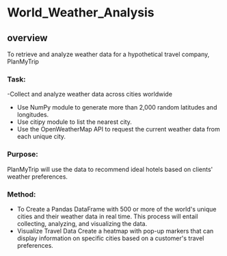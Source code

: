# World_Weather_Analysis
## overview
To retrieve and analyze weather data for a hypothetical travel company, PlanMyTrip

### Task: 
-Collect and analyze weather data across cities worldwide 
- Use  NumPy module to generate more than 2,000 random latitudes and longitudes.
- Use  citipy module to list the nearest city.
- Use the OpenWeatherMap API to request the current weather data from each unique city.

 ### Purpose: 
 PlanMyTrip will use the data to recommend ideal hotels based on clients' weather preferences.

### Method:
- To Create a Pandas DataFrame with 500 or more of the world's unique cities and their weather data in real time. This process will entail collecting, analyzing, and visualizing the data.
- Visualize Travel Data
Create a heatmap with pop-up markers that can display information on specific cities based on a customer's travel preferences. 
